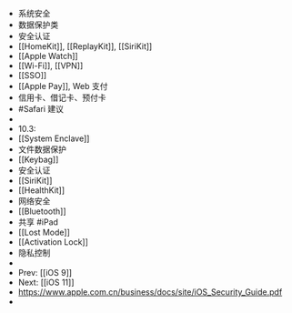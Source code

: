 - 系统安全
- 数据保护类
- 安全认证
- [[HomeKit]], [[ReplayKit]], [[SiriKit]]
- [[Apple Watch]]
- [[Wi-Fi]], [[VPN]]
- [[SSO]]
- [[Apple Pay]], Web 支付
- 信用卡、借记卡、预付卡
- #Safari 建议
-
- 10.3:
- [[System Enclave]]
- 文件数据保护
- [[Keybag]]
- 安全认证
- [[SiriKit]]
- [[HealthKit]]
- 网络安全
- [[Bluetooth]]
- 共享 #iPad
- [[Lost Mode]]
- [[Activation Lock]]
- 隐私控制
-
- Prev: [[iOS 9]]
- Next: [[iOS 11]]
- https://www.apple.com.cn/business/docs/site/iOS_Security_Guide.pdf
-
